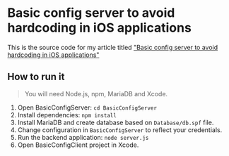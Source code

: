 # Basic config server to avoid hardcoding in iOS applications

This is the source code for my article titled ["Basic config server to avoid hardcoding in iOS applications"](http://michalcichon.github.io/ios/2020/10/17/basic-config-server-to-avoid-hardcoding-in-ios-app.html)

## How to run it
> You will need Node.js, npm, MariaDB and Xcode.
1. Open BasicConfigServer: `cd BasicConfigServer`
2. Install dependencies: `npm install`
3. Install MariaDB and create database based on `Database/db.spf` file.
4. Change configuration in `BasicConfigServer` to reflect your credentials.
5. Run the backend application: `node server.js`
6. Open BasicConfigClient project in Xcode.
